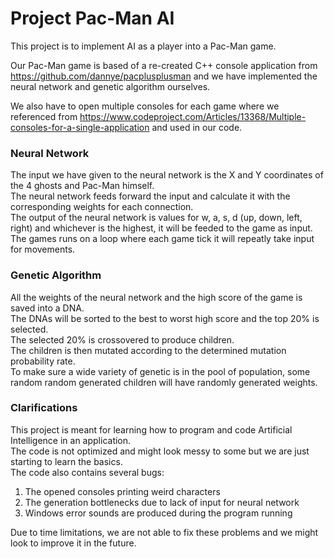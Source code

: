 # Project Pac-Man AI  
This project is to implement AI as a player into a Pac-Man game.  
  
Our Pac-Man game is based of a re-created C++ console application from https://github.com/dannye/pacplusplusman and we have implemented the neural network and genetic algorithm ourselves.  
  
We also have to open multiple consoles for each game where we referenced from https://www.codeproject.com/Articles/13368/Multiple-consoles-for-a-single-application and used in our code.  
  
### Neural Network  
The input we have given to the neural network is the X and Y coordinates of the 4 ghosts and Pac-Man himself.    
The neural network feeds forward the input and calculate it with the corresponding weights for each connection.    
The output of the neural network is values for w, a, s, d (up, down, left, right) and whichever is the highest, it will be feeded to the game as input.    
The games runs on a loop where each game tick it will repeatly take input for movements.  
  
### Genetic Algorithm  
All the weights of the neural network and the high score of the game is saved into a DNA.    
The DNAs will be sorted to the best to worst high score and the top 20% is selected.    
The selected 20% is crossovered to produce children.    
The children is then mutated according to the determined mutation probability rate.    
To make sure a wide variety of genetic is in the pool of population, some random random generated children will have randomly generated weights.  
  
### Clarifications  
This project is meant for learning how to program and code Artificial Intelligence in an application.  
The code is not optimized and might look messy to some but we are just starting to learn the basics.  
The code also contains several bugs:  
1. The opened consoles printing weird characters  
2. The generation bottlenecks due to lack of input for neural network  
3. Windows error sounds are produced during the program running  
  
Due to time limitations, we are not able to fix these problems and we might look to improve it in the future.
